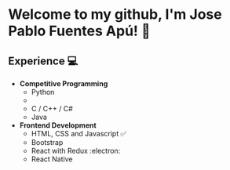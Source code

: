 # Welcome to my github, I'm Jose Pablo Fuentes Apú! 👋


## Experience :computer:
- **Competitive Programming**
	- Python
	- 
	- C / C++ / C#
	- Java
- **Frontend Development**
	- HTML, CSS and Javascript :white_check_mark:
	- Bootstrap
	- React with Redux :electron:
	- React Native



